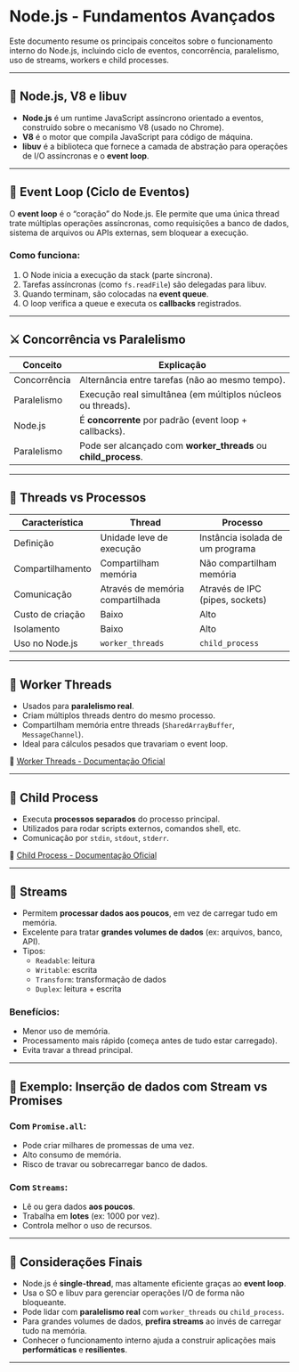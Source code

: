# Node.js - Fundamentos Avançados

Este documento resume os principais conceitos sobre o funcionamento interno do Node.js, incluindo ciclo de eventos, concorrência, paralelismo, uso de streams, workers e child processes.

---

## 🧠 Node.js, V8 e libuv

- **Node.js** é um runtime JavaScript assíncrono orientado a eventos, construído sobre o mecanismo V8 (usado no Chrome).
- **V8** é o motor que compila JavaScript para código de máquina.
- **libuv** é a biblioteca que fornece a camada de abstração para operações de I/O assíncronas e o **event loop**.

---

## 🔁 Event Loop (Ciclo de Eventos)

O **event loop** é o “coração” do Node.js. Ele permite que uma única thread trate múltiplas operações assíncronas, como requisições a banco de dados, sistema de arquivos ou APIs externas, sem bloquear a execução.

### Como funciona:

1. O Node inicia a execução da stack (parte síncrona).
2. Tarefas assíncronas (como `fs.readFile`) são delegadas para libuv.
3. Quando terminam, são colocadas na **event queue**.
4. O loop verifica a queue e executa os **callbacks** registrados.

---

## ⚔️ Concorrência vs Paralelismo

| Conceito      | Explicação                                                                 |
|---------------|-----------------------------------------------------------------------------|
| Concorrência  | Alternância entre tarefas (não ao mesmo tempo).                           |
| Paralelismo   | Execução real simultânea (em múltiplos núcleos ou threads).               |
| Node.js       | É **concorrente** por padrão (event loop + callbacks).                    |
| Paralelismo   | Pode ser alcançado com **worker_threads** ou **child_process**.           |

---

## 🧵 Threads vs Processos

| Característica        | Thread                          | Processo                        |
|-----------------------|----------------------------------|----------------------------------|
| Definição             | Unidade leve de execução         | Instância isolada de um programa |
| Compartilhamento      | Compartilham memória             | Não compartilham memória         |
| Comunicação           | Através de memória compartilhada | Através de IPC (pipes, sockets)  |
| Custo de criação      | Baixo                            | Alto                             |
| Isolamento            | Baixo                            | Alto                             |
| Uso no Node.js        | `worker_threads`                 | `child_process`                  |

---

## 🧵 Worker Threads

- Usados para **paralelismo real**.
- Criam múltiplos threads dentro do mesmo processo.
- Compartilham memória entre threads (`SharedArrayBuffer`, `MessageChannel`).
- Ideal para cálculos pesados que travariam o event loop.

📘 [Worker Threads - Documentação Oficial](https://nodejs.org/api/worker_threads.html)

---

## 👶 Child Process

- Executa **processos separados** do processo principal.
- Utilizados para rodar scripts externos, comandos shell, etc.
- Comunicação por `stdin`, `stdout`, `stderr`.

📘 [Child Process - Documentação Oficial](https://nodejs.org/api/child_process.html)

---

## 🚿 Streams

- Permitem **processar dados aos poucos**, em vez de carregar tudo em memória.
- Excelente para tratar **grandes volumes de dados** (ex: arquivos, banco, API).
- Tipos:
  - `Readable`: leitura
  - `Writable`: escrita
  - `Transform`: transformação de dados
  - `Duplex`: leitura + escrita

### Benefícios:
- Menor uso de memória.
- Processamento mais rápido (começa antes de tudo estar carregado).
- Evita travar a thread principal.

---

## 🧪 Exemplo: Inserção de dados com Stream vs Promises

### Com `Promise.all`:
- Pode criar milhares de promessas de uma vez.
- Alto consumo de memória.
- Risco de travar ou sobrecarregar banco de dados.

### Com `Streams`:
- Lê ou gera dados **aos poucos**.
- Trabalha em **lotes** (ex: 1000 por vez).
- Controla melhor o uso de recursos.

---

## 📌 Considerações Finais

- Node.js é **single-thread**, mas altamente eficiente graças ao **event loop**.
- Usa o SO e libuv para gerenciar operações I/O de forma não bloqueante.
- Pode lidar com **paralelismo real** com `worker_threads` ou `child_process`.
- Para grandes volumes de dados, **prefira streams** ao invés de carregar tudo na memória.
- Conhecer o funcionamento interno ajuda a construir aplicações mais **performáticas** e **resilientes**.

---
